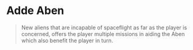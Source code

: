 # Adde Aben
> New aliens that are incapable of spaceflight as far as the player is concerned, offers the player multiple missions in aiding the Aben which also benefit the player in turn.
